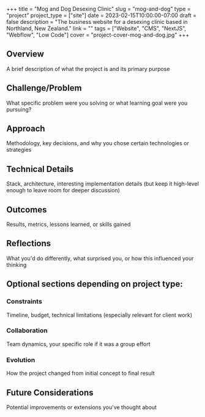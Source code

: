 +++
title = "Mog and Dog Desexing Clinic"
slug = "mog-and-dog"
type = "project"
project_type = ["site"]
date = 2023-02-15T10:00:00-07:00
draft = false
description = "The business website for a desexing clinic based in Northland, New Zealand."
link = ""
tags = ["Website", "CMS", "NextJS", "Webflow", "Low Code"]
cover = "project-cover-mog-and-dog.jpg"
+++

## Overview
A brief description of what the project is and its primary purpose

## Challenge/Problem
What specific problem were you solving or what learning goal were you pursuing?

## Approach
Methodology, key decisions, and why you chose certain technologies or strategies

## Technical Details
Stack, architecture, interesting implementation details (but keep it high-level enough to leave room for deeper discussion)

## Outcomes
Results, metrics, lessons learned, or skills gained

## Reflections
What you'd do differently, what surprised you, or how this influenced your thinking

## Optional sections depending on project type:

### Constraints
Timeline, budget, technical limitations (especially relevant for client work)

### Collaboration
Team dynamics, your specific role if it was a group effort

### Evolution
How the project changed from initial concept to final result

## Future Considerations
Potential improvements or extensions you've thought about

